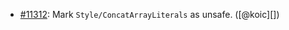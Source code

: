 * [#11312](https://github.com/rubocop/rubocop/issues/11312): Mark `Style/ConcatArrayLiterals` as unsafe. ([@koic][])
